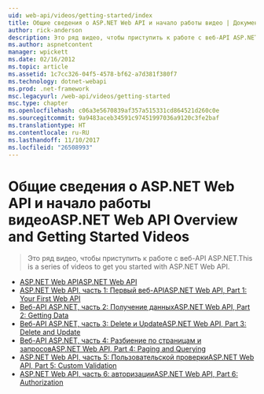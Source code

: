 ```yaml
---
uid: web-api/videos/getting-started/index
title: Общие сведения о ASP.NET Web API и начало работы видео | Документы Microsoft
author: rick-anderson
description: Это ряд видео, чтобы приступить к работе с веб-API ASP.NET.
ms.author: aspnetcontent
manager: wpickett
ms.date: 02/16/2012
ms.topic: article
ms.assetid: 1c7cc326-04f5-4578-bf62-a7d381f380f7
ms.technology: dotnet-webapi
ms.prod: .net-framework
msc.legacyurl: /web-api/videos/getting-started
msc.type: chapter
ms.openlocfilehash: c06a3e5670839af357a515331cd864521d260c0e
ms.sourcegitcommit: 9a9483aceb34591c97451997036a9120c3fe2baf
ms.translationtype: HT
ms.contentlocale: ru-RU
ms.lasthandoff: 11/10/2017
ms.locfileid: "26508993"
---
```

<a name="aspnet-web-api-overview-and-getting-started-videos"></a><span data-ttu-id="fbb78-103">Общие сведения о ASP.NET Web API и начало работы видео</span><span class="sxs-lookup"><span data-stu-id="fbb78-103">ASP.NET Web API Overview and Getting Started Videos</span></span>
====================
> <span data-ttu-id="fbb78-104">Это ряд видео, чтобы приступить к работе с веб-API ASP.NET.</span><span class="sxs-lookup"><span data-stu-id="fbb78-104">This is a series of videos to get you started with ASP.NET Web API.</span></span>


- [<span data-ttu-id="fbb78-105">ASP.NET Web API</span><span class="sxs-lookup"><span data-stu-id="fbb78-105">ASP.NET Web API</span></span>](aspnet-web-api.md)
- [<span data-ttu-id="fbb78-106">ASP.NET Web API, часть 1: Первый веб-API</span><span class="sxs-lookup"><span data-stu-id="fbb78-106">ASP.NET Web API, Part 1: Your First Web API</span></span>](your-first-web-api.md)
- [<span data-ttu-id="fbb78-107">Веб-API ASP.NET, часть 2: Получение данных</span><span class="sxs-lookup"><span data-stu-id="fbb78-107">ASP.NET Web API, Part 2: Getting Data</span></span>](getting-data.md)
- [<span data-ttu-id="fbb78-108">Веб-API ASP.NET, часть 3: Delete и Update</span><span class="sxs-lookup"><span data-stu-id="fbb78-108">ASP.NET Web API, Part 3: Delete and Update</span></span>](delete-and-update.md)
- [<span data-ttu-id="fbb78-109">Веб-API ASP.NET, часть 4: Разбиение по страницам и запросов</span><span class="sxs-lookup"><span data-stu-id="fbb78-109">ASP.NET Web API, Part 4: Paging and Querying</span></span>](paging-and-querying.md)
- [<span data-ttu-id="fbb78-110">ASP.NET Web API, часть 5: Пользовательской проверки</span><span class="sxs-lookup"><span data-stu-id="fbb78-110">ASP.NET Web API, Part 5: Custom Validation</span></span>](custom-validation.md)
- [<span data-ttu-id="fbb78-111">ASP.NET Web API, часть 6: авторизации</span><span class="sxs-lookup"><span data-stu-id="fbb78-111">ASP.NET Web API, Part 6: Authorization</span></span>](authorization.md)
